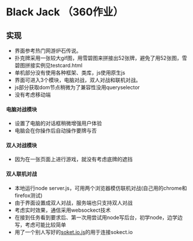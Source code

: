 # Black Jack （360作业）
## 实现

* 界面参考热门网游炉石传说。
* 扑克牌采用一张较大gif图，用雪碧图来拼接出52张牌，避免了用52张图，雪碧图拼接实例见testcard.html
* 单机部分没有使用各种框架、类库，js使用原生js 
* 界面可进入3个模块，电脑对战，双人对战和联机对战。
* js部分获取dom节点稍微为了兼容性没用queryselector
* 没有考虑移动端

#### 电脑对战模块
* 设置了电脑的对话框稍微增强用户体验
* 电脑会在你操作后自动操作要牌与否

#### 双人对战模块
* 因为在一张页面上进行游戏，就没有考虑底牌的遮挡

#### 双人联机对战
* 本地运行node server.js，可用两个浏览器模仿联机对战(自己用的chrome和firefox测试)
* 由于界面设置成双人对战，服务端也只支持双人对战
* 考虑实时效果，通信采用websockect技术
* 在接到任务看到要求后、第一次用尝试用node写后台，初学node，边学边写，考虑可能比较简单
* 用了一个别人写好的[soket.io.js](https://github.com/socketio/socket.io-client)的用于连接sokect.io
